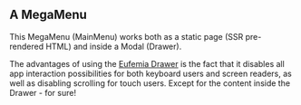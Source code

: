 ## A MegaMenu

This MegaMenu (MainMenu) works both as a static page (SSR pre-rendered HTML) and inside a Modal (Drawer).

The advantages of using the [Eufemia Drawer](https://eufemia.dnb.no/uilib/components/modal/demos#drawer-mode) is the fact that it disables all app interaction possibilities for both keyboard users and screen readers, as well as disabling scrolling for touch users. Except for the content inside the Drawer - for sure!
